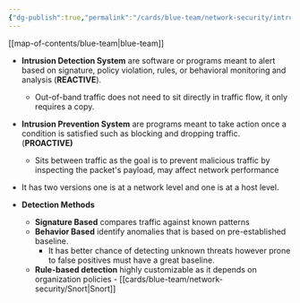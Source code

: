 ```yaml
---
{"dg-publish":true,"permalink":"/cards/blue-team/network-security/intrusion-detection-and-prevention-system/"}
---
```


[[map-of-contents/blue-team\|blue-team]]

- **Intrusion Detection System** are software or programs meant to alert based on signature, policy violation, rules, or behavioral monitoring and analysis (**REACTIVE**).
	- Out-of-band traffic does not need to sit directly in traffic flow, it only requires a copy.
- **Intrusion Prevention System** are programs meant to take action once a condition is satisfied such as blocking and dropping traffic. (**PROACTIVE)**
	- Sits between traffic as the goal is to prevent malicious traffic by inspecting the packet's payload, may affect network performance

- It has two versions one is at a network level and one is at a host level.
- **Detection Methods**
	- **Signature Based** compares traffic against known patterns
	- **Behavior Based** identify anomalies that is based on pre-established baseline.
		- It has better chance of detecting unknown threats however prone to false positives must have a great baseline.
	- **Rule-based detection** highly customizable as it depends on organization policies - [[cards/blue-team/network-security/Snort\|Snort]]

